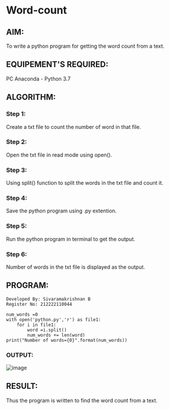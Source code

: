 # Word-count

## AIM:
To write a python program for getting the word count from a text.

## EQUIPEMENT'S REQUIRED: 
PC
Anaconda - Python 3.7

## ALGORITHM: 

### Step 1:
Create a txt file to count the number of word in that file.

### Step 2: 
Open the txt file in read mode using open().

### Step 3: 
Using split() function to split the words in the txt file and count it.

### Step 4:  
Save the python program using .py extention.

### Step 5: 
Run the python program in terminal to get the output.

### Step 6: 
Number of words in the txt file is displayed as the output.

## PROGRAM:
```
Developed By: Sivaramakrishnan B
Register No: 212222110044

num_words =0
with open('python.py','r') as file1:
    for i in file1:
        word =i.split()
        num_words += len(word)
print("Number of words={0}".format(num_words))

```

### OUTPUT:
![image](https://github.com/SivaramakrishnanBaskar/Word-count/assets/119476322/ae6370fc-fcf5-4a4d-8389-2364186e90c4)

## RESULT:
Thus the program is written to find the word count from a text.
